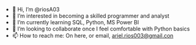 - 👋 Hi, I’m @riosA03
- 👀 I’m interested in becoming a skilled programmer and analyst
- 🌱 I’m currently learning SQL, Python, MS Power BI
- 💞️ I’m looking to collaborate once I feel comfortable with Python basics
- 📫 How to reach me: On here, or email, ariel.rios003@gmail.con

<!---
riosA03/riosA03 is a ✨ special ✨ repository because its `README.md` (this file) appears on your GitHub profile.
You can click the Preview link to take a look at your changes.
--->
